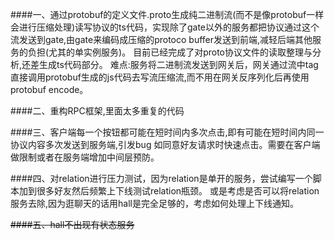 ####一、通过protobuf的定义文件.proto生成纯二进制流(而不是像protobuf一样会进行压缩处理)读写协议的ts代码，实现除了gate以外的服务都把协议通过这个流发送到gate,由gate来编码成压缩的protoco buffer发送到前端,减轻后端其他服务的负担(尤其的单实例服务)。
目前已经完成了对proto协议文件的读取整理与分析,还差生成ts代码部分。
难点:服务将二进制流发送到网关后，网关通过流中tag直接调用protobuf生成的js代码去写流压缩流,而不用在网关反序列化后再使用protobuf encode。

####二、重构RPC框架,里面太多重复的代码


####三、客户端每一个按钮都可能在短时间内多次点击,即有可能在短时间内同一协议内容多次发送到服务端,引发bug
如同意好友请求时快速点击。需要在客户端做限制或者在服务端增加中间层预防。

####四、对relation进行压力测试，因为relation是单开的服务，尝试编写一个脚本加到很多好友然后频繁上下线测试relation瓶颈。
        或是考虑是否可以将relation服务去除,因为逛聊天的话用hall是完全足够的，考虑如何处理上下线通知。

~~####五、hall不出现有状态服务~~